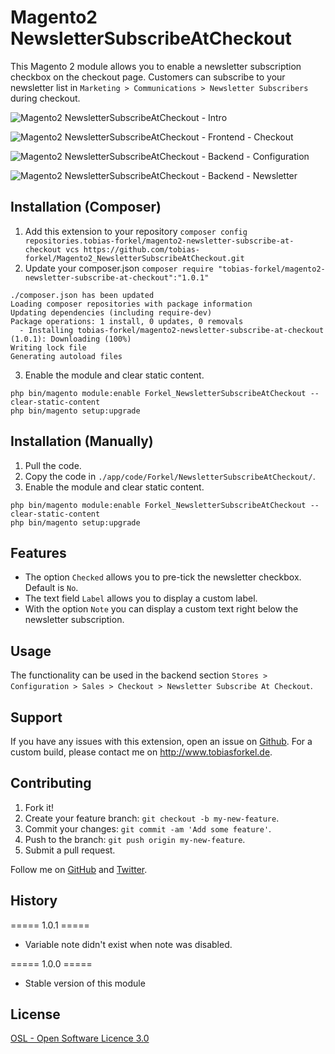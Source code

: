 # Magento2 NewsletterSubscribeAtCheckout
This Magento 2 module allows you to enable a newsletter subscription checkbox on the checkout page. Customers can subscribe to your newsletter list in `Marketing > Communications > Newsletter Subscribers` during checkout.

![Magento2 NewsletterSubscribeAtCheckout - Intro](http://www.tobiasforkel.de/public/magento/forkel_newslettersubscribeatcheckout/2/version/1.0.0/screenshots/github/intro.gif)

![Magento2 NewsletterSubscribeAtCheckout - Frontend - Checkout](http://www.tobiasforkel.de/public/magento/forkel_newslettersubscribeatcheckout/2/version/1.0.0/screenshots/github/frontend/checkout.gif)

![Magento2 NewsletterSubscribeAtCheckout - Backend - Configuration](http://www.tobiasforkel.de/public/magento/forkel_newslettersubscribeatcheckout/2/version/1.0.0/screenshots/github/backend/config.gif)

![Magento2 NewsletterSubscribeAtCheckout - Backend - Newsletter](http://www.tobiasforkel.de/public/magento/forkel_newslettersubscribeatcheckout/2/version/1.0.0/screenshots/github/backend/subscription.gif)

## Installation (Composer)

1. Add this extension to your repository `composer config repositories.tobias-forkel/magento2-newsletter-subscribe-at-checkout vcs https://github.com/tobias-forkel/Magento2_NewsletterSubscribeAtCheckout.git`
2. Update your composer.json `composer require "tobias-forkel/magento2-newsletter-subscribe-at-checkout":"1.0.1"`

```
./composer.json has been updated
Loading composer repositories with package information
Updating dependencies (including require-dev)              
Package operations: 1 install, 0 updates, 0 removals
  - Installing tobias-forkel/magento2-newsletter-subscribe-at-checkout (1.0.1): Downloading (100%)         
Writing lock file
Generating autoload files
```

3. Enable the module and clear static content.

```
php bin/magento module:enable Forkel_NewsletterSubscribeAtCheckout --clear-static-content
php bin/magento setup:upgrade
```

## Installation (Manually)
1. Pull the code.
2. Copy the code in `./app/code/Forkel/NewsletterSubscribeAtCheckout/`.
3. Enable the module and clear static content.

```
php bin/magento module:enable Forkel_NewsletterSubscribeAtCheckout --clear-static-content
php bin/magento setup:upgrade
```

## Features
* The option `Checked` allows you to pre-tick the newsletter checkbox. Default is `No`.
* The text field `Label` allows you to display a custom label.
* With the option `Note` you can display a custom text right below the newsletter subscription.

## Usage
The functionality can be used in the backend section `Stores > Configuration > Sales > Checkout > Newsletter Subscribe At Checkout`.

## Support
If you have any issues with this extension, open an issue on [Github](https://github.com/tobias-forkel/Magento2_NewsletterSubscribeAtCheckout/issues). For a custom build, please contact me on http://www.tobiasforkel.de.

## Contributing
1. Fork it!
2. Create your feature branch: `git checkout -b my-new-feature`.
3. Commit your changes: `git commit -am 'Add some feature'`.
4. Push to the branch: `git push origin my-new-feature`.
5. Submit a pull request.

Follow me on [GitHub](https://github.com/tobias-forkel) and [Twitter](https://twitter.com/tobiasforkel).

## History
===== 1.0.1 =====
* Variable note didn't exist when note was disabled.

===== 1.0.0 =====
* Stable version of this module

## License
[OSL - Open Software Licence 3.0](http://opensource.org/licenses/osl-3.0.php)